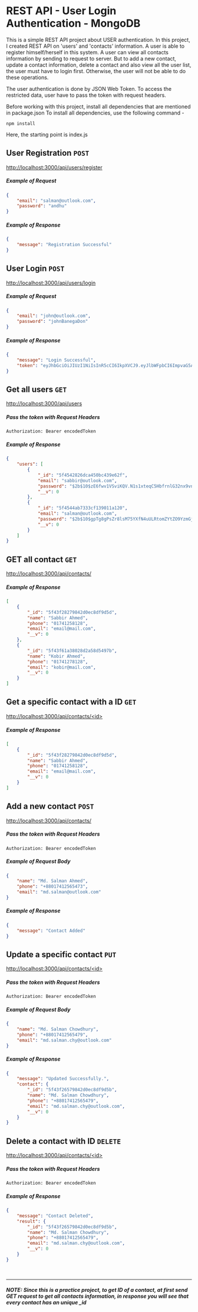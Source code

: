 # REST API - User Login Authentication - MongoDB
This is a simple REST API project about USER authentication. In this project, I created REST API on 'users' and 'contacts' information. A user is able to register himself/herself in this system. A user can view all contacts information by sending to request to server. But to add a new contact, update a contact information, delete a contact and also view all the user list, the user must have to login first. Otherwise, the user will not be able to do these operations.

The user authentication is done by JSON Web Token. To access the restricted data, user have to pass the token with request headers.

Before working with this project, install all dependencies that are mentioned in package.json
To install all dependencies, use the following command -

    npm install

Here, the starting point is index.js

## User Registration ```POST```
[http://localhost:3000/api/users/register](http://localhost:3000/api/users/register)

##### Example of Request
```json
{
    "email": "salman@outlook.com",
    "password": "andhu"
}
```
##### Example of Response 
```json
{
    "message": "Registration Successful"
}
```



## User Login ```POST```
[http://localhost:3000/api/users/login](http://localhost:3000/api/users/login)

##### Example of Request
```json
{
    "email": "john@outlook.com",
    "password": "johnBanegaDon"
}
```
##### Example of Response
```json
{
    "message": "Login Successful",
    "token": "eyJhbGciOiJIUzI1NiIsInR5cCI6IkpXVCJ9.eyJlbWFpbCI6ImpvaG5Ab3V0bG9vay5jb20iLCJfaWQiOiI1ZjQ2MWEyZTViZDQ3MTJhNGM0ZjQ0ZTEiLCJpYXQiOjE1OTg0Mjk5MjQsImV4cCI6MTU5ODQzNzEyNH0.0ttwOoEflmba5-jgY5a9rEsrsT9I-NJ9dVViXX-eOs8"
}
```


## Get all users ```GET```
[http://localhost:3000/api/users](http://localhost:3000/api/users)

##### Pass the token with Request Headers
```
Authorization: Bearer encodedToken
```
##### Example of Response
```json
{
    "users": [
        {
            "_id": "5f4542826dca450bc439e62f",
            "email": "sabbir@outlook.com",
            "password": "$2b$10$zE6fwv1VSviKQV.N1s1xteqC5HbfrnlG32nx9vnG/AhciGuECk6ai",
            "__v": 0
        },
        {
            "_id": "5f4544ab7333cf139011a120",
            "email": "salman@outlook.com",
            "password": "$2b$10$gpTg8gPsZr8lsM75YXfN4uULRtomZYtZO9YzmGjQQp6OlpuP6AH9G",
            "__v": 0
        }
    ]
}
```

## GET all contact ```GET```
[http://localhost:3000/api/contacts/](http://localhost:3000/api/contacts/)
##### Example of Response
```json
[
    {
        "_id": "5f43f28279842d0ec8df9d5d",
        "name": "Sabbir Ahmed",
        "phone": "01741258128",
        "email": "email@mail.com",
        "__v": 0
    },
    {
        "_id": "5f43f61a38028d2a58d5497b",
        "name": "Kobir Ahmed",
        "phone": "01741278128",
        "email": "kobir@mail.com",
        "__v": 0
    }
]
```



## Get a specific contact with a ID ```GET```
[http://localhost:3000/api/contacts/<<id>id>](http://localhost:3000/api/contacts/<id>)
##### Example of Response
```json
[
    {
        "_id": "5f43f28279842d0ec8df9d5d",
        "name": "Sabbir Ahmed",
        "phone": "01741258128",
        "email": "email@mail.com",
        "__v": 0
    }
]
```



## Add a new contact ```POST```
[http://localhost:3000/api/contacts/](http://localhost:3000/api/contacts/)

##### Pass the token with Request Headers
```
Authorization: Bearer encodedToken
```
##### Example of Request Body
```json
{
    "name": "Md. Salman Ahmed",
    "phone": "+88017412565473",
    "email": "md.salman@outlook.com"
}
```

##### Example of Response
```json
{
    "message": "Contact Added"
}
```



## Update a specific contact ```PUT```
[http://localhost:3000/api/contacts/<<id>id>](http://localhost:3000/api/contacts/<id>)
##### Pass the token with Request Headers
```
Authorization: Bearer encodedToken
```
##### Example of Request Body
```json
{
    "name": "Md. Salman Chowdhury",
    "phone": "+88017412565479",
    "email": "md.salman.chy@outlook.com"
}
```

##### Example of Response
```json
{
    "message": "Updated Successfully.",
    "contact": {
        "_id": "5f43f26579842d0ec8df9d5b",
        "name": "Md. Salman Chowdhury",
        "phone": "+88017412565479",
        "email": "md.salman.chy@outlook.com",
        "__v": 0
    }
}
```



## Delete a contact with ID ```DELETE```
[http://localhost:3000/api/contacts/<<id>id>](http://localhost:3000/api/contacts/<id>)
##### Pass the token with Request Headers
```
Authorization: Bearer encodedToken
```
##### Example of Response
```json
{
    "message": "Contact Deleted",
    "result": {
        "_id": "5f43f26579842d0ec8df9d5b",
        "name": "Md. Salman Chowdhury",
        "phone": "+88017412565479",
        "email": "md.salman.chy@outlook.com",
        "__v": 0
    }
}
```
<br />

------------

##### NOTE: Since this is a  practice project,  to get ID of a contact, at first send GET request to get all contacts information, in response you will see that every contact has an unique _id